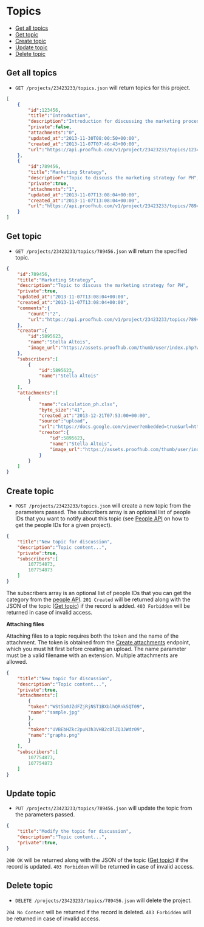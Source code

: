 Topics
====================

* [Get all topics](#get-all-topics)
* [Get topic](#get-topic)
* [Create topic](#create-topic)
* [Update topic](#update-topic)
* [Delete topic](#delete-topic)

Get all topics
----------------

* `GET /projects/23423233/topics.json` will return topics for this project.

```json
[
	{
		"id":123456,
		"title":"Introduction",
		"description":"Introduction for discussing the marketing process",
		"private":false,
		"attachments":"0",
		"updated_at":"2013-11-30T08:00:50+00:00",
		"created_at":"2013-11-07T07:46:43+00:00",
		"url":"https://api.proofhub.com/v1/project/23423233/topics/123456.json"
	},
	{
		"id":789456,
		"title":"Marketing Strategy",
		"description":"Topic to discuss the marketing strategy for PH",
		"private":true,
		"attachments":"1",
		"updated_at":"2013-11-07T13:08:04+00:00",
		"created_at":"2013-11-07T13:08:04+00:00",
		"url":"https://api.proofhub.com/v1/project/23423233/topics/789456.json"
	}
]
```

Get topic
----------------

* `GET /projects/23423233/topics/789456.json` will return the specified topic.

```json
{
	"id":789456,
	"title":"Marketing Strategy",
	"description":"Topic to discuss the marketing strategy for PH",
	"private":true,
	"updated_at":"2013-11-07T13:08:04+00:00",
	"created_at":"2013-11-07T13:08:04+00:00",
	"comments":{
		"count":"2",
		"url":"https://api.proofhub.com/v1/project/23423233/topics/789456/comments.json"
	},
	"creator":{
		"id":5895623,
		"name":"Stella Altois",
		"image_url":"https://assets.proofhub.com/thumb/user/index.php?width=80&height=80&cropratio=1:1&image=123456/812b4ba287f5ee0bc9d43bbf5bbe87fb1370073119.jpg"
	},
	"subscribers":[
		{
			"id":5895623,
			"name":"Stella Altois"
		}
	],
	"attachments":[
		{
			"name":"calculation_ph.xlsx",
			"byte_size":"41",
			"created_at":"2013-12-21T07:53:00+00:00",
			"source":"upload",
			"url":"https://docs.google.com/viewer?embedded=true&url=https%3A%2F%2Fsdp_.proofhub.com%2Fview%2Fdoc%2F%3F2176707%2F43981916%2F812b4ba287f5ee0bc9d43bbf5bbe87fb13876123809z%2F5a3304d7f18ed98cc1443a0a02573186%2Fcalculation_sdplabs%5B20120620%5D.xlsx",
			"creator":{
				"id":5895623,
				"name":"Stella Altois",
				"image_url":"https://assets.proofhub.com/thumb/user/index.php?width=80&height=80&cropratio=1:1&image=123456/812b4ba287f5ee0bc9d43bbf5bbe87fb1370073119.jpg"
			}
		}
	]
}
```
Create topic
----------------

* `POST /projects/23423233/topics.json` will create a new topic from the parameters passed. The subscribers array is an optional list of people IDs that you want to notify about this topic (see [People API](https://github.com/sdplabs/proofhub-api/blob/master/sections/people.md#get-people) on how to get the people IDs for a given project).

```json
{
	"title":"New topic for discussion",
	"description":"Topic content...",
	"private":true,
	"subscribers":[
		107754873,
		107754873
	]
}
```

The subscribers array is an optional list of people IDs that you can get the category from the [people API](https://github.com/sdplabs/proofhub-api/blob/master/sections/people.md). `201 Created` will be returned along with the JSON of the topic ([Get topic](#get-topic)) if the record is added. `403 Forbidden` will be returned in case of invalid access.

**Attaching files**

Attaching files to a topic requires both the token and the name of the attachment. The token is obtained from the [Create attachments](
https://github.com/sdplabs/proofhub-api/blob/master/sections/attachemnts.md#create-attachment) endpoint, which you must hit first before creating an upload. The name parameter must be a valid filename with an extension. Multiple attachments are allowed.

```json
{
	"title":"New topic for discussion",
	"description":"Topic content...",
	"private":true,
	"attachments":[
		{
		"token":"WSt5b0JZdFZjRjNST1BXblhQRnk5QT09",
		"name":"sample.jpg"
		},
		{
		"token":"UVBEbHZkc2puN3h3VHB2cDlZQ3JWdz09",
		"name":"graphs.png"
		}
	],
	"subscribers":[
		107754873,
		107754873
	]
}
```

Update topic
----------------

* `PUT /projects/23423233/topics/789456.json` will  update the topic from the parameters passed.

```json
{
	"title":"Modify the topic for discussion",
	"description":"Topic content...",
	"private":true,
}

```
`200 OK` will be returned along with the JSON of the topic ([Get topic](#get-topic)) if the record is updated. `403 Forbidden` will be returned in case of invalid access.

Delete topic
----------------

* `DELETE /projects/23423233/topics/789456.json` will delete the project.

`204 No Content` will be returned if the record is deleted. `403 Forbidden` will be returned in case of invalid access.
